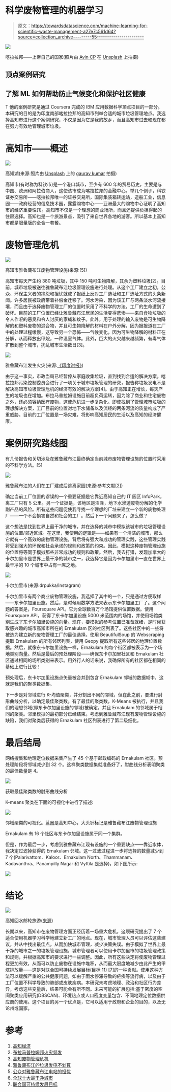 # 科学废物管理的机器学习

> 原文：<https://towardsdatascience.com/machine-learning-for-scientific-waste-management-a27e7c561d64?source=collection_archive---------55----------------------->

![](img/7724ac8ab05df5aec57d1ac04beacc78.png)

喀拉拉邦——上帝自己的国家(照片由 [Avin CP](https://unsplash.com/@avincp?utm_source=unsplash&utm_medium=referral&utm_content=creditCopyText) 在 [Unsplash](/s/photos/kerala?utm_source=unsplash&utm_medium=referral&utm_content=creditCopyText) 上拍摄)

## 顶点案例研究

## 了解 ML 如何帮助防止气候变化和保护社区健康

T 他的案例研究是通过 Coursera 完成的 IBM 应用数据科学顶点项目的一部分。本研究的目的是为印度南部喀拉拉邦的高知市列举合适的城市垃圾管理地点。我选择高知市进行这个案例研究，不仅是因为它是我的故乡，而且高知市过去和现在都在努力有效地管理城市垃圾。

# 高知市——概述

![](img/271b122c3db8d58333ea605cc10f5d30.png)

高知湖(来源:照片由 [Unsplash](/s/photos/kochi?utm_source=unsplash&utm_medium=referral&utm_content=creditCopyText) 上的 [gaurav kumar](https://unsplash.com/@sd4ssm?utm_source=unsplash&utm_medium=referral&utm_content=creditCopyText) 拍摄)

高知市(有时称为科钦市)是一个港口城市，至少有 600 年的贸易历史，主要是与中国、欧洲和阿拉伯商人，这使该市成为喀拉拉邦的金融中心。举几个例子，科钦证券交易所——喀拉拉邦唯一的证券交易所，国际集装箱转运站，造船工业，信息园——政府经营的信息技术园，露露购物中心——亚洲最大的购物中心证明了高知市的经济重要性[1]。高知市不仅是一个理想的商业场所，而且还提供负担得起的住房选择。高知也是一个旅游景点，吸引了来自世界各地的游客。所以基本上高知市都是限量版的全合一套餐。

# 废物管理危机

![](img/1bcb87cc28826048d0d79d0e7596f231.png)

高知市雅鲁藏布江废物管理设施(来源:[5])

高知市每天产生约 380 吨垃圾，其中 150 吨可生物降解，其余为塑料垃圾[2]。目前，城市垃圾被送往雅鲁藏布江垃圾管理设施进行处理。从这个工厂建立之初，公众、环保主义者的抱怨和担忧就成了报纸上反对工厂选址和工厂选址方式的头条新闻。许多居民被政府带着补偿金迁移了。河水污染，因为该工厂与两条淡水河流接壤，而且由于选择废物管理工厂的位置时采用了不科学的方法，工厂的生命遭到了破坏。目前的工厂位置已经让雅鲁藏布江居民的生活变得悲惨——来自食物垃圾的令人作呕的恶臭和令人讨厌的家蝇和蚊子。此外，用于处理的输入废物是可生物降解的和塑料废物的混合物，并且可生物降解的材料在户外分解，因为据报道在工厂中的处理过程缓慢，这导致另一个恐怖——气候变化，因为可生物降解的材料正在分解，从而释放出甲烷，一种温室气体。此外，巨大的火灾越来越频繁，有毒气体扩散到整个城市，扰乱城市生活数日[3]。

![](img/721ec9b8cebbe3eb42c4ccdb0b4d811e.png)

雅鲁藏布江发生火灾(来源:[《印度时报》](https://timesofindia.indiatimes.com/city/kochi/kochi-brahmapuram-waste-plant-continues-to-burn-parts-of-city-engulfed-in-smoke/articleshow/68121782.cms))

由于这一事实，市政当局已经暂停从家庭收集垃圾，直到找到合适的解决方案。喀拉拉邦污染控制委员会进行了一项关于城市垃圾管理的研究，报告称垃圾发电不是解决高知市垃圾管理危机的经济有效的解决方案[4]。由于高知正在增长，每天产生的垃圾也在增加。布拉马普拉姆设施目前超负荷运转，因为除了商业和住宅废物之外，还必须容纳医疗废物，这使危机进一步复杂化。即使找到了管理城市垃圾的理想解决方案，工厂目前的位置对地下水储备以及流经的两条河流的质量构成了严重威胁。目前的工厂位置是一场灾难，将影响高知居民的生活以及高知的经济健康。

# 案例研究路线图

有几份报告和关切涉及在雅鲁藏布江最终确定当前城市废物管理设施的位置时采用的不科学方法。[5]

![](img/e4a4f77ac4cd9ade10aafdaab6e6afb5.png)

雅鲁藏布江的人们在工厂建成后逃离家园(来源:参考文献[2])

确定当前工厂位置的谬误的一个重要证据是它靠近高知自己的 IT 园区 InfoPark，离工厂只有 5 公里。另一个证据是，该地区是沼泽，地下水渗透废物分解的化学副产品的风险。所有这些问题促使我寻找一个理想的厂址来建立一个新的废物处理厂——一个不会损害自然和社会的工厂。然后下一个问题来了，怎么做？

这个想法是找到世界上最干净的城市，并在选择的城市中模拟该城市的垃圾管理设施的位置/邻近区域。在这里，我使用的逻辑是——如果有一个清洁的城市，那么它就有一个高效的废物管理设施，背后将有强大和成功的管理实践，这些管理实践将受到强大的环保和社会承诺的规则和政策的约束。因此，模拟这种废物管理设施的位置将等同于模拟那些非常成功的规则和政策。然后，我去打猎，发现加拿大的卡尔加里市是世界上最干净的城市之一，我选择它是因为卡尔加里市一直在世界上最干净的 10 个城市中占有一席之地。

![](img/f3e4692c52464409853935733f3f0e4c.png)

卡尔加里市(来源:drpukka/Instagram)

卡尔加里市有两个商业废物管理设施，我选择了其中的一个，只是通过方便取样——东卡尔加里设施。然后，是时候用数学方法来表示东卡尔加里工厂了。这个问题的答案是，Foursquare API。它为全球数百万个场馆提供位置数据。使用 Foursquare API，获得了东卡尔加里设施 5000 米范围内的场馆，并使用场馆类别生成了东卡尔加里设施的向量。现在，要模拟的参考位置已准备就绪，是时候获取感兴趣的城市高知市所在的 Ernakulam 区的社区列表了。这些社区中的一些将被选为建立新的废物管理工厂的最佳选择。使用 BeautifulSoup 的 Webscraping 提取 Ernakulam 的所有邻居列表，使用 Geopy 提取所有这些邻居的地理位置数据。然后，就像东卡尔加里设施一样，Ernakulam 的每个街区都被表示为一个场地类别向量。然后是最后的预处理阶段——确保东卡尔加里社区和 Ernakulam 社区通过相同的场所类别来表示。用外行人的话来说，我确保所有的社区都在相同的基础上进行比较！

预处理后，东卡尔加里设施点矢量被合并到包含 Ernakulam 邻域的数据帧中，这就是我们的聚类数据集。

下一步是对邻域进行 K-均值聚类，并分割出不同的邻域，但在此之前，要进行肘形曲线分析，以确定最佳聚类数。有了最佳的聚类数，K-Means 被执行，并且我们的理想邻域(即东卡尔加里设施的邻域)被确定，并且 Ernakulam 的邻域属于相同的聚类。邻里模拟的最初部分已经结束。考虑到雅鲁藏布江现有废物管理设施的缺陷，我们对聚类后获得的 Ernakulam 社区列表进行了第二级细化。

# 最后结局

网络搜集和地理定位数据采集产生了 45 个基于邮政编码的 Ernakulam 社区。预处理阶段将邻域减少到 32 个。这样聚类数据集就准备好了，肘曲线分析表明聚类的最佳数量是 4。

![](img/ce76c2cba7539d66466a84dee676882f.png)

获取最佳聚类数的肘形曲线分析

K-means 聚类在下面的可视化中进行了描述:

![](img/e9dac8af4bd5160148ab781d7f21ee7f.png)

邻域聚类的可视化。蓝圈是高知中心，大头针标记是雅鲁藏布江废物管理设施

Ernakulam 有 16 个社区与东卡尔加里设施属于同一个集群。

但是，作为最后一步，考虑到雅鲁藏布江现有设施的一个重要缺点——靠近水体，我决定过滤掉获得的 Ernakulam 邻域。这一过滤过程进一步将选择的数量减少到 7 个(Palarivattom、Kaloor、Ernakulam North、Thammanam、Kadavanthra、Panampilly Nagar 和 Vyttila 是选择)，如下图所示:

![](img/1f50e5faca0c3d5475e164e18aa2ea6c.png)

# 结论

![](img/dd6ff39670b2b3ef8861526153ec5da6.png)

高知回水邮轮旅游([来源](https://www.shoreexcursions.asia/cochin-backwater-cruise-with-kerala-lunch/))

长期以来，高知市在废物管理方面正经历着一场重大危机，这项研究提出了 7 个适合使用机器学习科学地建立新工厂的地点。现在，城市管理人员可以评估这些建议，并从中找出最佳点，从而加快城市管理，减少决策失误。由于模拟了世界上最干净的城市之一的垃圾管理设施，城市管理者可以使用卡尔加里市的垃圾管理政策和规则，并根据高知市的要求进行一些调整。因此，所有这些决定将使废物管理过程更加有效，从而可以防止废物在设施中堆积，从而最大限度地减少由此产生的甲烷排放量——这是对联合国可持续发展目标(目标 11) [7]的一种贡献。使用这种方法可以缓解严重的公共健康问题，如由于雨水停滞导致的疟疾等流行病，以及由于工厂位置不科学导致的肺部或皮肤疾病。本研究未考虑地理、政治和社区行为差异，考虑这些变量后，结果可能会有所不同。未来可能的扩展包括:基于密度的空间聚类应用研究(DBSCAN)、环境热点或人口密度变量包含、不同地理定位数据供应商的使用。这个项目的另一个优点是，它可以适用于政府和企业的目的，以及无论州或国家。

# 参考

1.  [高知经济](https://en.wikipedia.org/wiki/Economy_of_Kochi)
2.  [布拉马普拉姆邦火灾频发](https://timesofindia.indiatimes.com/city/kochi/4th-major-fire-at-brahmapuram-in-two-months/articleshow/68118744.cms)
3.  [高知废物管理危机](https://www.thenewsminute.com/article/walk-through-ghost-village-brahmapuram-deserted-thanks-kochis-garbage-41040)
4.  [雅鲁藏布江的垃圾发电不划算](https://www.thehindu.com/news/cities/Kochi/waste-to-energy-plant-may-not-be-most-cost-effective-option/article27190210.ece)
5.  [公众对雅鲁藏布江电站的担忧](https://www.deccanchronicle.com/nation/in-other-news/011116/kochi-residents-say-no-to-waste-treatment-plant.html)
6.  [全球十大最干净城市](https://kenyaprime.com/top-10-cleanest-cities-in-the-world-2020-latest-ranking-things-you-need-to-know-about-the-cities-2/)
7.  [联合国可持续发展目标](https://sustainabledevelopment.un.org/?menu=1300)